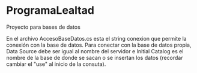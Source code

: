 # ProgramaLealtad
Proyecto para bases de datos

En el archivo AccesoBaseDatos.cs esta el string conexion que permite la conexión con la base de datos.
Para conectar con la base de datos propia, Data Source debe ser igual al nombre del servidor e Initial Catalog es el nombre de la base de donde se sacan o se insertan los datos (recordar cambiar el "use" al inicio de la consuta).
